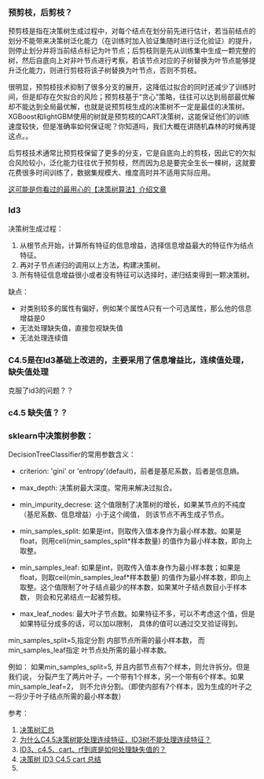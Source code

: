 ### 预剪枝，后剪枝？
预剪枝是指在决策树生成过程中，对每个结点在划分前先进行估计，若当前结点的划分不能带来决策树泛化能力（在训练时加入验证集随时进行泛化验证）的提升，则停止划分并将当前结点标记为叶节点；后剪枝则是先从训练集中生成一颗完整的树，然后自底向上对非叶节点进行考察，若该节点对应的子树替换为叶节点能够提升泛化能力，则进行剪枝将该子树替换为叶节点，否则不剪枝。

很明显，预剪枝技术抑制了很多分支的展开，这降低过拟合的同时还减少了训练时间，但是却存在欠拟合的风险；预剪枝基于“贪心”策略，往往可以达到局部最优解却不能达到全局最优解，也就是说预剪枝生成的决策树不一定是最佳的决策树。XGBoost和lightGBM使用的树就是预剪枝的CART决策树，这能保证他们的训练速度较快，但是准确率如何保证呢？你知道吗，我们大概在讲随机森林的时候再提这点。。

后剪枝技术通常比预剪枝保留了更多的分支，它是自底向上的剪枝，因此它的欠拟合风险较小，泛化能力往往优于预剪枝，然而因为总是要完全生长一棵树，这就要花费很多时间训练了，数据集规模大、维度高时并不适用实际应用。

[这可能是你看过的最用心的【决策树算法】介绍文章](https://zhuanlan.zhihu.com/p/32053821)


### Id3

决策树生成过程：
1. 从根节点开始，计算所有特征的信息增益，选择信息增益最大的特征作为结点特征。
2. 再对子节点递归的调用以上方法，构建决策树。
3. 所有特征信息增益很小或者没有特征可以选择时，递归结束得到一颗决策树。

缺点：
* 对类别较多的属性有偏好，例如某个属性A只有一个可选属性，那么他的信息增益是0
* 无法处理缺失值，直接忽视缺失值
* 无法处理连续值



### C4.5是在Id3基础上改进的，主要采用了信息增益比，连续值处理，缺失值处理
克服了id3的问题？？

### c4.5 缺失值？？



### sklearn中决策树参数：
DecisionTreeClassifier的常用参数含义：
* criterion: 'gini' or 'entropy'(default)，前者是基尼系数，后者是信息熵。
* max_depth: 决策树最大深度。常用来解决过拟合。
* min_impurity_decrese: 这个值限制了决策树的增长，如果某节点的不纯度（基尼系数、信息增益）小于这个阈值，
  则该节点不再生成子节点。
* min_samples_split: 如果是int，则取传入值本身作为最小样本数。如果是float，则用celi(min_samples_split*样本数量)
  的值作为最小样本数，即向上取整。

* min_samples_leaf: 如果是int，则取传入值本身作为最小样本数；如果是float，则取ceil(min_samples_leaf*样本数量)
  的值作为最小样本数，即向上取整。这个值限制了叶子结点最少的样本数，如果某叶子结点数目小于样本数，
  则会和兄弟结点一起被剪枝。

* max_leaf_nodes: 最大叶子节点数。如果特征不多，可以不考虑这个值，但是如果特征分成多的话，可以加以限制，
  具体的值可以通过交叉验证得到。





min_samples_split=5,指定分割 内部节点所需的最小样本数，
而 min_samples_leaf指定 叶节点处所需的最小样本数。

例如：
如果min_samples_split=5, 并且内部节点有7个样本，则允许拆分。但是我们说，
分裂产生了两片叶子，一个带有1个样本，另一个带有6个样本。如果 min_sample_leaf=2，
则不允许分割。（即使内部有7个样本，因为生成的叶子之一将少于叶子结点所需的最小样本数）




参考：
1. [决策树汇总](https://zhuanlan.zhihu.com/p/103235259)
2. [为什么C4.5决策树能处理连续特征，ID3树不能处理连续特征？](https://www.zhihu.com/question/425720956)
3. [ID3、c4.5、cart、rf到底是如何处理缺失值的？](https://zhuanlan.zhihu.com/p/84519568)
4. [决策树 ID3 C4.5 cart 总结](https://zhuanlan.zhihu.com/p/86679767)
5. 

